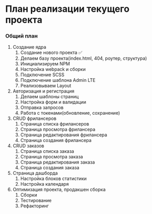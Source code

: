 # План реализации текущего проекта
### Общий план
1. Создание ядра
	1. Создание нового проекта ✅
	2. Делаем базу проекта(index.html, 404, роутер, структура)
	3. Инициализируем NPM
	4. Настройка webpack и сборки
	5. Подключение SCSS
	6. Подключение шаблона Admin LTE
	7. Реализовываем Layout
2. Авторизация и регистрация
	1. Делаем шаблоны страниц
	2. Настройка форм и валидации
	3. Отправка запросов
	4. Работа с токенами(обновление, сохранение)
3. CRUD фрилансеров
	1. Страница списка фрилансеров
	2. Страница просмотра фрилансера
	3. Страница редактирования фрилансера
	4. Страница создания фрилансера
4. CRUD заказов
	1. Страница списка заказа
	2. Страница просмотра заказа
	3. Страница редактирования заказа
	4. Страница создания заказа
5. Страница дашборда
	1. Настройка блоков статистики
	2. Настройка календаря
6. Оптимизация проекта, продакшен сборка
	1. Сборки
	2. Тестирование
	3. Рефакторинг